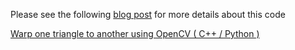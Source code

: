 Please see the following [blog post](http://www.learnopencv.com/warp-one-triangle-to-another-using-opencv-c-python/)  for more details about this code

[Warp one triangle to another using OpenCV ( C++ / Python )](http://www.learnopencv.com/warp-one-triangle-to-another-using-opencv-c-python/) 
